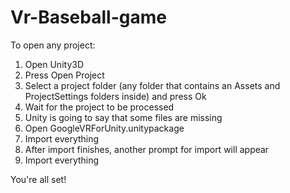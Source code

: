# Vr-Baseball-game
To open any project:

1) Open Unity3D
2) Press Open Project
3) Select a project folder (any folder that contains an Assets and ProjectSettings folders inside) and press Ok
4) Wait for the project to be processed
5) Unity is going to say that some files are missing
6) Open GoogleVRForUnity.unitypackage
7) Import everything
8) After import finishes, another prompt for import will appear
9) Import everything

You're all set!
